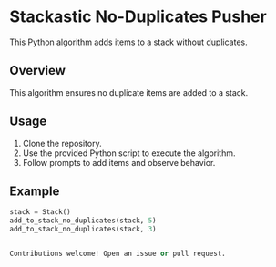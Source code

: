 # Stackastic No-Duplicates Pusher

This Python algorithm adds items to a stack without duplicates.

## Overview

This algorithm ensures no duplicate items are added to a stack.

## Usage

1. Clone the repository.
2. Use the provided Python script to execute the algorithm.
3. Follow prompts to add items and observe behavior.

## Example

```python
stack = Stack()
add_to_stack_no_duplicates(stack, 5)
add_to_stack_no_duplicates(stack, 3)


Contributions welcome! Open an issue or pull request.
